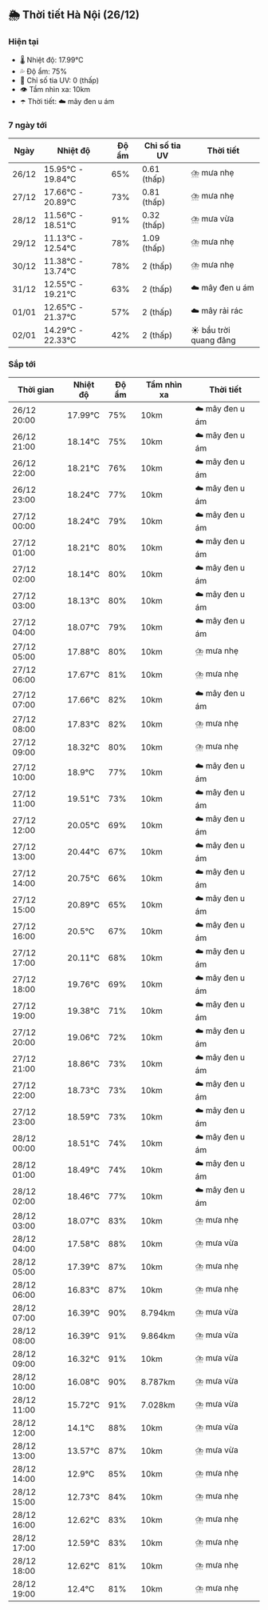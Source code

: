 ## 🌦️ Thời tiết Hà Nội (26/12)

### Hiện tại

- 🌡️ Nhiệt độ: 17.99℃
- 💦 Độ ẩm: 75%
- 🌟 Chỉ số tia UV: 0 (thấp)
- 👁️ Tầm nhìn xa: 10km
- ☂️ Thời tiết: ☁️ mây đen u ám

### 7 ngày tới

| Ngày | Nhiệt độ | Độ ẩm | Chỉ số tia UV | Thời tiết |
| --- | --- | --- | --- | --- |
| 26/12 | 15.95℃ - 19.84℃ | 65% | 0.61 (thấp) | ⛈️ mưa nhẹ |
| 27/12 | 17.66℃ - 20.89℃ | 73% | 0.81 (thấp) | ⛈️ mưa nhẹ |
| 28/12 | 11.56℃ - 18.51℃ | 91% | 0.32 (thấp) | ⛈️ mưa vừa |
| 29/12 | 11.13℃ - 12.54℃ | 78% | 1.09 (thấp) | ⛈️ mưa nhẹ |
| 30/12 | 11.38℃ - 13.74℃ | 78% | 2 (thấp) | ⛈️ mưa nhẹ |
| 31/12 | 12.55℃ - 19.21℃ | 63% | 2 (thấp) | ☁️ mây đen u ám |
| 01/01 | 12.65℃ - 21.37℃ | 57% | 2 (thấp) | ☁️ mây rải rác |
| 02/01 | 14.29℃ - 22.33℃ | 42% | 2 (thấp) | ☀️ bầu trời quang đãng |

### Sắp tới

| Thời gian | Nhiệt độ | Độ ẩm | Tầm nhìn xa | Thời tiết |
| --- | --- | --- | --- | --- |
| 26/12 20:00 | 17.99℃ | 75% | 10km | ☁️ mây đen u ám |
| 26/12 21:00 | 18.14℃ | 75% | 10km | ☁️ mây đen u ám |
| 26/12 22:00 | 18.21℃ | 76% | 10km | ☁️ mây đen u ám |
| 26/12 23:00 | 18.24℃ | 77% | 10km | ☁️ mây đen u ám |
| 27/12 00:00 | 18.24℃ | 79% | 10km | ☁️ mây đen u ám |
| 27/12 01:00 | 18.21℃ | 80% | 10km | ☁️ mây đen u ám |
| 27/12 02:00 | 18.14℃ | 80% | 10km | ☁️ mây đen u ám |
| 27/12 03:00 | 18.13℃ | 80% | 10km | ☁️ mây đen u ám |
| 27/12 04:00 | 18.07℃ | 79% | 10km | ☁️ mây đen u ám |
| 27/12 05:00 | 17.88℃ | 80% | 10km | ⛈️ mưa nhẹ |
| 27/12 06:00 | 17.67℃ | 81% | 10km | ⛈️ mưa nhẹ |
| 27/12 07:00 | 17.66℃ | 82% | 10km | ☁️ mây đen u ám |
| 27/12 08:00 | 17.83℃ | 82% | 10km | ⛈️ mưa nhẹ |
| 27/12 09:00 | 18.32℃ | 80% | 10km | ⛈️ mưa nhẹ |
| 27/12 10:00 | 18.9℃ | 77% | 10km | ☁️ mây đen u ám |
| 27/12 11:00 | 19.51℃ | 73% | 10km | ☁️ mây đen u ám |
| 27/12 12:00 | 20.05℃ | 69% | 10km | ☁️ mây đen u ám |
| 27/12 13:00 | 20.44℃ | 67% | 10km | ☁️ mây đen u ám |
| 27/12 14:00 | 20.75℃ | 66% | 10km | ☁️ mây đen u ám |
| 27/12 15:00 | 20.89℃ | 65% | 10km | ☁️ mây đen u ám |
| 27/12 16:00 | 20.5℃ | 67% | 10km | ☁️ mây đen u ám |
| 27/12 17:00 | 20.11℃ | 68% | 10km | ☁️ mây đen u ám |
| 27/12 18:00 | 19.76℃ | 69% | 10km | ☁️ mây đen u ám |
| 27/12 19:00 | 19.38℃ | 71% | 10km | ☁️ mây đen u ám |
| 27/12 20:00 | 19.06℃ | 72% | 10km | ☁️ mây đen u ám |
| 27/12 21:00 | 18.86℃ | 73% | 10km | ☁️ mây đen u ám |
| 27/12 22:00 | 18.73℃ | 73% | 10km | ☁️ mây đen u ám |
| 27/12 23:00 | 18.59℃ | 73% | 10km | ☁️ mây đen u ám |
| 28/12 00:00 | 18.51℃ | 74% | 10km | ☁️ mây đen u ám |
| 28/12 01:00 | 18.49℃ | 74% | 10km | ☁️ mây đen u ám |
| 28/12 02:00 | 18.46℃ | 77% | 10km | ☁️ mây đen u ám |
| 28/12 03:00 | 18.07℃ | 83% | 10km | ⛈️ mưa nhẹ |
| 28/12 04:00 | 17.58℃ | 88% | 10km | ⛈️ mưa vừa |
| 28/12 05:00 | 17.39℃ | 87% | 10km | ⛈️ mưa nhẹ |
| 28/12 06:00 | 16.83℃ | 87% | 10km | ⛈️ mưa nhẹ |
| 28/12 07:00 | 16.39℃ | 90% | 8.794km | ⛈️ mưa vừa |
| 28/12 08:00 | 16.39℃ | 91% | 9.864km | ⛈️ mưa vừa |
| 28/12 09:00 | 16.32℃ | 91% | 10km | ⛈️ mưa vừa |
| 28/12 10:00 | 16.08℃ | 90% | 8.787km | ⛈️ mưa vừa |
| 28/12 11:00 | 15.72℃ | 91% | 7.028km | ⛈️ mưa vừa |
| 28/12 12:00 | 14.1℃ | 88% | 10km | ⛈️ mưa vừa |
| 28/12 13:00 | 13.57℃ | 87% | 10km | ⛈️ mưa vừa |
| 28/12 14:00 | 12.9℃ | 85% | 10km | ⛈️ mưa nhẹ |
| 28/12 15:00 | 12.73℃ | 84% | 10km | ⛈️ mưa nhẹ |
| 28/12 16:00 | 12.62℃ | 83% | 10km | ⛈️ mưa nhẹ |
| 28/12 17:00 | 12.59℃ | 83% | 10km | ⛈️ mưa nhẹ |
| 28/12 18:00 | 12.62℃ | 81% | 10km | ⛈️ mưa nhẹ |
| 28/12 19:00 | 12.4℃ | 81% | 10km | ⛈️ mưa nhẹ |
